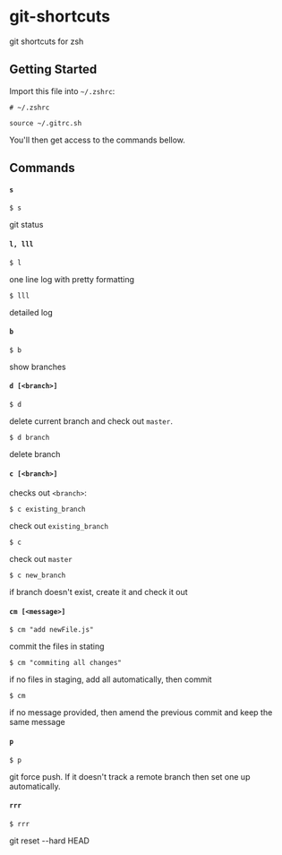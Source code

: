 # git-shortcuts
git shortcuts for zsh

## Getting Started
Import this file into `~/.zshrc`:
```
# ~/.zshrc

source ~/.gitrc.sh
```

You'll then get access to the commands bellow.

## Commands

#### `s`
```
$ s
```
git status

#### `l, lll`
```
$ l
```
one line log with pretty formatting

```
$ lll
```
detailed log

#### `b`
```
$ b
```
show branches

#### `d [<branch>]`
```
$ d
```
delete current branch and check out `master`.

```
$ d branch
```
delete branch

#### `c [<branch>]`
checks out `<branch>`:

```
$ c existing_branch
```
check out `existing_branch`

```
$ c
```
check out `master`

```
$ c new_branch
```
if branch doesn't exist, create it and check it out
  
#### `cm [<message>]`
```
$ cm "add newFile.js"
```
commit the files in stating

```
$ cm "commiting all changes"
```
if no files in staging, add all automatically, then commit

```
$ cm
```
if no message provided, then amend the previous commit and keep the same message

#### `p`
```
$ p
```
git force push. If it doesn't track a remote branch then set one up automatically.

#### `rrr`
```
$ rrr
```
git reset --hard HEAD

